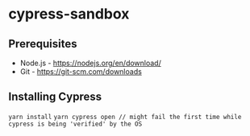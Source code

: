 # cypress-sandbox

## Prerequisites 
* Node.js - https://nodejs.org/en/download/
* Git - https://git-scm.com/downloads

## Installing Cypress
`yarn install`
`yarn cypress open // might fail the first time while cypress is being 'verified' by the OS`
